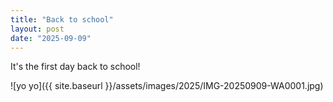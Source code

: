 ```yaml
---
title: "Back to school"
layout: post
date: "2025-09-09"
---
```


It's the first day back to school!

![yo yo]({{ site.baseurl }}/assets/images/2025/IMG-20250909-WA0001.jpg)
